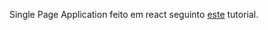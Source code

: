 Single Page Application feito em react seguinto [este](https://www.kirupa.com/react/creating_single_page_app_react_using_react_router.htm) tutorial.
